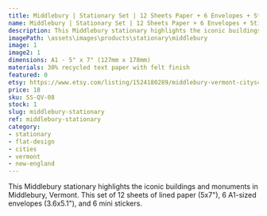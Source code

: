 ```yaml
---
title: Middlebury | Stationary Set | 12 Sheets Paper + 6 Envelopes + Stickers
name: Middlebury | Stationary Set | 12 Sheets Paper + 6 Envelopes + Stickers
description: This Middlebury stationary highlights the iconic buildings and monuments in Middlebury, Vermont. This set of 12 sheets of lined paper (5x7"), 6 A1-sized envelopes (3.6x5.1"), and 6 mini stickers. 
imagePath: \assets\images\products\stationary\middlebury
image: 1
image2: 1
dimensions: A1 - 5" x 7" (127mm x 178mm)
materials: 30% recycled text paper with felt finish
featured: 0
etsy: https://www.etsy.com/listing/1524180289/middlebury-vermont-cityscape-stationary
price: 18
sku: SS-QV-08
stock: 1
slug: middlebury-stationary
ref: middlebury-stationary
category:
- stationary
- flat-design
- cities
- vermont
- new-england
---
```

This Middlebury stationary highlights the iconic buildings and monuments in Middlebury, Vermont. This set of 12 sheets of lined paper (5x7"), 6 A1-sized envelopes (3.6x5.1"), and 6 mini stickers. 